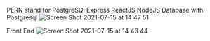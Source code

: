 PERN stand for PostgreSQl Express ReactJS NodeJS
Database with Postgresql
![Screen Shot 2021-07-15 at 14 47 51](https://user-images.githubusercontent.com/57307283/125750392-6ccec874-5485-4335-921d-d10ab39d25d0.png)

Front End 
![Screen Shot 2021-07-15 at 14 43 44](https://user-images.githubusercontent.com/57307283/125750432-676aed0c-72b8-4119-a148-76f869254090.png)

